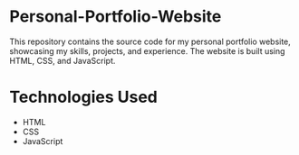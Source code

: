 # Personal-Portfolio-Website
This repository contains the source code for my personal portfolio website, showcasing my skills, projects, and experience. The website is built using HTML, CSS, and JavaScript.
# Technologies Used
+ HTML
+ CSS 
+ JavaScript 
